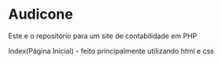 # Audicone
Este e o repositório para um site de contabilidade em PHP


Index(Página Inicial) - feito principalmente utilizando html e css